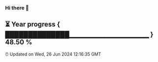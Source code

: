 ### Hi there 👋
⏳ Year progress { ██████████████▁▁▁▁▁▁▁▁▁▁▁▁▁▁▁▁ } 48.50 %
---
⏰ Updated on Wed, 26 Jun 2024 12:16:35 GMT

